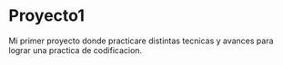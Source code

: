 # Proyecto1
Mi primer proyecto donde practicare distintas tecnicas y avances para lograr una practica de codificacion.
